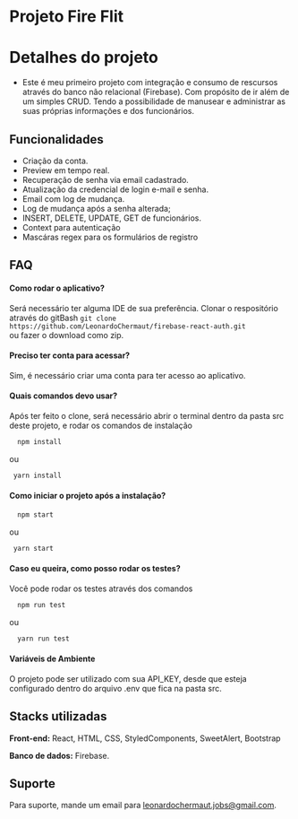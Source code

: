 
# Projeto Fire Flit

# Detalhes do projeto
- Este é meu primeiro projeto com integração e consumo de rescursos através do banco não relacional (Firebase). Com propósito de ir além de um simples CRUD. Tendo a possibilidade de manusear e administrar as suas próprias informações e dos funcionários.

## Funcionalidades
- Criação da conta.
- Preview em tempo real.
- Recuperação de senha via email cadastrado.
- Atualização da credencial de login e-mail e senha.
- Email com log de mudança.
- Log de mudança após a senha alterada; 
- INSERT, DELETE, UPDATE, GET de funcionários.
- Context para autenticação 
- Mascáras regex para os formulários de registro

## FAQ

#### Como rodar o aplicativo?
Será necessário ter alguma IDE de sua preferência.
Clonar o respositório através do gitBash `git clone https://github.com/LeonardoChermaut/firebase-react-auth.git`  
ou fazer o download como zip.

#### Preciso ter conta para acessar?
Sim, é necessário criar uma conta para ter acesso ao aplicativo.

#### Quais comandos devo usar?
Após ter feito o clone, será necessário abrir o terminal dentro da pasta src deste projeto, e rodar os comandos de instalação

```bash
  npm install
```
ou
```bash
 yarn install
```

#### Como iniciar o projeto após a instalação?

```bash
  npm start
```
ou
```bash
 yarn start
```

#### Caso eu queira, como posso rodar os testes?
Você pode rodar os testes através dos comandos

```bash
  npm run test
```
ou

```bash
  yarn run test
```

#### Variáveis de Ambiente
O projeto pode ser utilizado com sua API_KEY, desde que esteja configurado dentro do arquivo .env que fica na pasta src.


## Stacks utilizadas

**Front-end:** React, HTML, CSS, StyledComponents, SweetAlert, Bootstrap

**Banco de dados:** Firebase.

## Suporte
Para suporte, mande um email para leonardochermaut.jobs@gmail.com.


